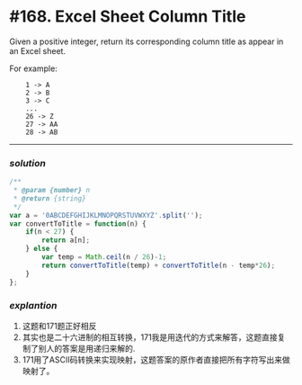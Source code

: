 # #168. Excel Sheet Column Title
Given a positive integer, return its corresponding column title as appear in an Excel sheet.

For example:
```
    1 -> A
    2 -> B
    3 -> C
    ...
    26 -> Z
    27 -> AA
    28 -> AB
```
<hr>  

### _*solution*_
```javascript
/**
 * @param {number} n
 * @return {string}
 */
var a = '0ABCDEFGHIJKLMNOPQRSTUVWXYZ'.split('');
var convertToTitle = function(n) {
    if(n < 27) {
        return a[n];
    } else {
        var temp = Math.ceil(n / 26)-1;
        return convertToTitle(temp) + convertToTitle(n - temp*26);
    }
};
```

### _*explantion*_
1. 这题和171题正好相反
2. 其实也是二十六进制的相互转换，171我是用迭代的方式来解答，这题直接复制了别人的答案是用递归来解的.
3. 171用了ASCII码转换来实现映射，这题答案的原作者直接把所有字符写出来做映射了。
